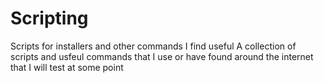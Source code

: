 # Scripting
Scripts for installers and other commands I find useful
A collection of scripts and usfeul commands that I use or have found around the internet that I will test at some point
